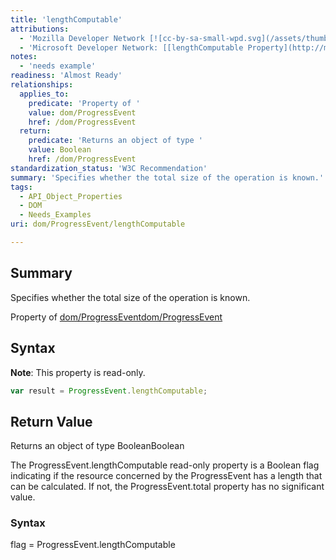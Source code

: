 ```yaml
---
title: 'lengthComputable'
attributions:
  - 'Mozilla Developer Network [![cc-by-sa-small-wpd.svg](/assets/thumb/8/8c/cc-by-sa-small-wpd.svg/120px-cc-by-sa-small-wpd.svg.png)](http://creativecommons.org/licenses/by-sa/3.0/us/): [[ProgressEvent.lengthComputable](https://developer.mozilla.org/en-US/docs/Web/API/ProgressEvent.lengthComputable) Article]'
  - 'Microsoft Developer Network: [[lengthComputable Property](http://msdn.microsoft.com/en-us/library/ie/hh772354(v=vs.85).aspx) Article]'
notes:
  - 'needs example'
readiness: 'Almost Ready'
relationships:
  applies_to:
    predicate: 'Property of '
    value: dom/ProgressEvent
    href: /dom/ProgressEvent
  return:
    predicate: 'Returns an object of type '
    value: Boolean
    href: /dom/ProgressEvent
standardization_status: 'W3C Recommendation'
summary: 'Specifies whether the total size of the operation is known.'
tags:
  - API_Object_Properties
  - DOM
  - Needs_Examples
uri: dom/ProgressEvent/lengthComputable

---
```

## Summary

Specifies whether the total size of the operation is known.

Property of [dom/ProgressEvent](/dom/ProgressEvent)[dom/ProgressEvent](/dom/ProgressEvent)

## Syntax

**Note**: This property is read-only.

``` js
var result = ProgressEvent.lengthComputable;
```

## Return Value

Returns an object of type BooleanBoolean

The ProgressEvent.lengthComputable read-only property is a Boolean flag indicating if the resource concerned by the ProgressEvent has a length that can be calculated. If not, the ProgressEvent.total property has no significant value.

### Syntax

flag = ProgressEvent.lengthComputable
